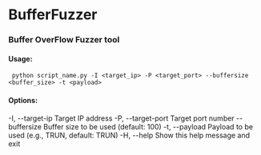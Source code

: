 # BufferFuzzer
### Buffer OverFlow Fuzzer tool

#### Usage: 
` python script_name.py -I <target_ip> -P <target_port> --buffersize <buffer_size> -t <payload>` 
#### Options:
-I, --target-ip    Target IP address
-P, --target-port  Target port number
--buffersize       Buffer size to be used (default: 100)
-t, --payload      Payload to be used (e.g., TRUN, default: TRUN)
-H, --help         Show this help message and exit
